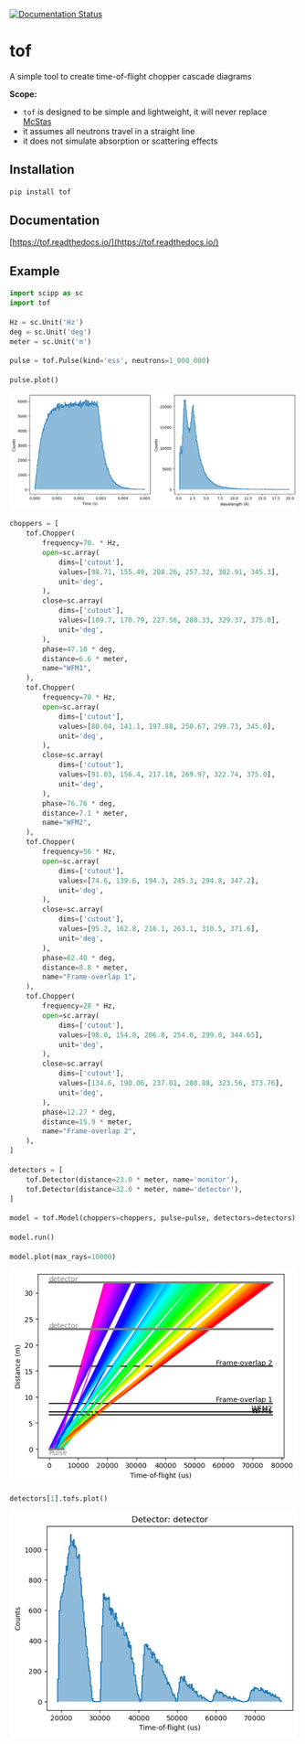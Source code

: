 [![Documentation Status](https://readthedocs.org/projects/tof/badge/?version=latest)](https://tof.readthedocs.io/en/latest/?badge=latest)

# tof

A simple tool to create time-of-flight chopper cascade diagrams

**Scope:**

- ``tof`` is designed to be simple and lightweight, it will never replace [McStas](https://www.mcstas.org/)
- it assumes all neutrons travel in a straight line
- it does not simulate absorption or scattering effects

## Installation

```sh
pip install tof
```

## Documentation

[https://tof.readthedocs.io/](https://tof.readthedocs.io/)

## Example

```Python
import scipp as sc
import tof

Hz = sc.Unit('Hz')
deg = sc.Unit('deg')
meter = sc.Unit('m')

pulse = tof.Pulse(kind='ess', neutrons=1_000_000)

pulse.plot()
```

![pulse](docs/_static/pulse.png)

```Python
choppers = [
    tof.Chopper(
        frequency=70. * Hz,
        open=sc.array(
            dims=['cutout'],
            values=[98.71, 155.49, 208.26, 257.32, 302.91, 345.3],
            unit='deg',
        ),
        close=sc.array(
            dims=['cutout'],
            values=[109.7, 170.79, 227.56, 280.33, 329.37, 375.0],
            unit='deg',
        ),
        phase=47.10 * deg,
        distance=6.6 * meter,
        name="WFM1",
    ),
    tof.Chopper(
        frequency=70 * Hz,
        open=sc.array(
            dims=['cutout'],
            values=[80.04, 141.1, 197.88, 250.67, 299.73, 345.0],
            unit='deg',
        ),
        close=sc.array(
            dims=['cutout'],
            values=[91.03, 156.4, 217.18, 269.97, 322.74, 375.0],
            unit='deg',
        ),
        phase=76.76 * deg,
        distance=7.1 * meter,
        name="WFM2",
    ),
    tof.Chopper(
        frequency=56 * Hz,
        open=sc.array(
            dims=['cutout'],
            values=[74.6, 139.6, 194.3, 245.3, 294.8, 347.2],
            unit='deg',
        ),
        close=sc.array(
            dims=['cutout'],
            values=[95.2, 162.8, 216.1, 263.1, 310.5, 371.6],
            unit='deg',
        ),
        phase=62.40 * deg,
        distance=8.8 * meter,
        name="Frame-overlap 1",
    ),
    tof.Chopper(
        frequency=28 * Hz,
        open=sc.array(
            dims=['cutout'],
            values=[98.0, 154.0, 206.8, 254.0, 299.0, 344.65],
            unit='deg',
        ),
        close=sc.array(
            dims=['cutout'],
            values=[134.6, 190.06, 237.01, 280.88, 323.56, 373.76],
            unit='deg',
        ),
        phase=12.27 * deg,
        distance=15.9 * meter,
        name="Frame-overlap 2",
    ),
]

detectors = [
    tof.Detector(distance=23.0 * meter, name='monitor'),
    tof.Detector(distance=32.0 * meter, name='detector'),
]

model = tof.Model(choppers=choppers, pulse=pulse, detectors=detectors)

model.run()

model.plot(max_rays=10000)
```

![model](docs/_static/model.png)

```Python
detectors[1].tofs.plot()
```

![detector](docs/_static/detector.png)
